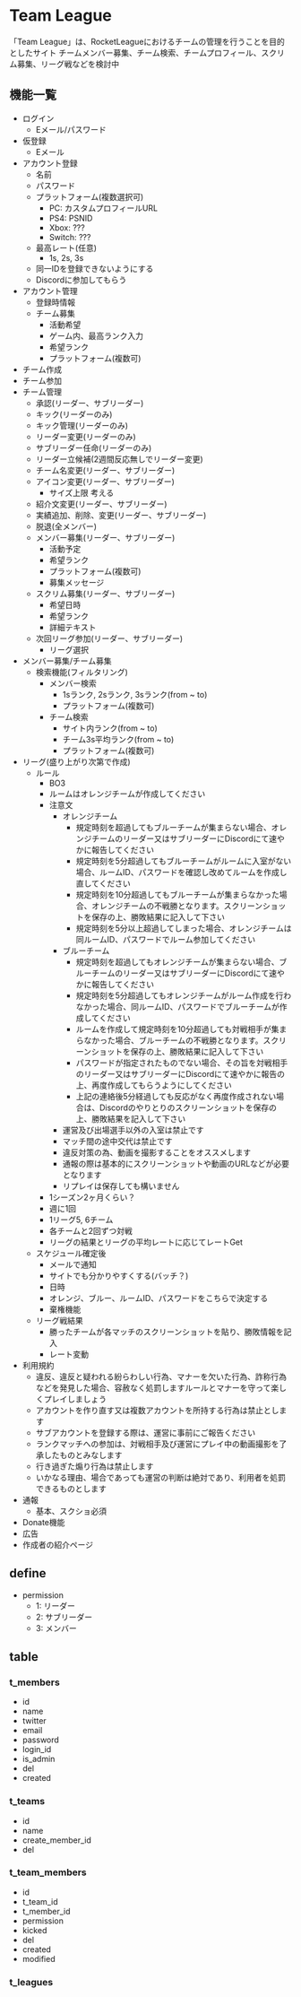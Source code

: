 # Team League

「Team League」は、RocketLeagueにおけるチームの管理を行うことを目的としたサイト
チームメンバー募集、チーム検索、チームプロフィール、スクリム募集、リーグ戦などを検討中

## 機能一覧

- ログイン
  - Eメール/パスワード
- 仮登録
  - Eメール
- アカウント登録
  - 名前
  - パスワード
  - プラットフォーム(複数選択可)
    - PC: カスタムプロフィールURL
    - PS4: PSNID
    - Xbox: ???
    - Switch: ???
  - 最高レート(任意)
    - 1s, 2s, 3s
  - 同一IDを登録できないようにする
  - Discordに参加してもらう
- アカウント管理
  - 登録時情報
  - チーム募集
    - 活動希望
    - ゲーム内、最高ランク入力
    - 希望ランク
    - プラットフォーム(複数可)
- チーム作成
- チーム参加
- チーム管理
  - 承認(リーダー、サブリーダー)
  - キック(リーダーのみ)
  - キック管理(リーダーのみ)
  - リーダー変更(リーダーのみ)
  - サブリーダー任命(リーダーのみ)
  - リーダー立候補(2週間反応無しでリーダー変更)
  - チーム名変更(リーダー、サブリーダー)
  - アイコン変更(リーダー、サブリーダー)
    - サイズ上限 考える
  - 紹介文変更(リーダー、サブリーダー)
  - 実績追加、削除、変更(リーダー、サブリーダー)
  - 脱退(全メンバー)
  - メンバー募集(リーダー、サブリーダー)
    - 活動予定
    - 希望ランク
    - プラットフォーム(複数可)
    - 募集メッセージ
  - スクリム募集(リーダー、サブリーダー)
    - 希望日時
    - 希望ランク
    - 詳細テキスト
  - 次回リーグ参加(リーダー、サブリーダー)
    - リーグ選択
- メンバー募集/チーム募集
  - 検索機能(フィルタリング)
    - メンバー検索
      - 1sランク, 2sランク, 3sランク(from ~ to)
      - プラットフォーム(複数可)
    - チーム検索
      - サイト内ランク(from ~ to)
      - チーム3s平均ランク(from ~ to)
      - プラットフォーム(複数可)
- リーグ(盛り上がり次第で作成)
  - ルール
    - BO3
    - ルームはオレンジチームが作成してください
    - 注意文
      - オレンジチーム
        - 規定時刻を超過してもブルーチームが集まらない場合、オレンジチームのリーダー又はサブリーダーにDiscordにて速やかに報告してください
        - 規定時刻を5分超過してもブルーチームがルームに入室がない場合、ルームID、パスワードを確認し改めてルームを作成し直してください
        - 規定時刻を10分超過してもブルーチームが集まらなかった場合、オレンジチームの不戦勝となります。スクリーンショットを保存の上、勝敗結果に記入して下さい
        - 規定時刻を5分以上超過してしまった場合、オレンジチームは同ルームID、パスワードでルーム参加してください
      - ブルーチーム
        - 規定時刻を超過してもオレンジチームが集まらない場合、ブルーチームのリーダー又はサブリーダーにDiscordにて速やかに報告してください
        - 規定時刻を5分超過してもオレンジチームがルーム作成を行わなかった場合、同ルームID、パスワードでブルーチームが作成してください
        - ルームを作成して規定時刻を10分超過しても対戦相手が集まらなかった場合、ブルーチームの不戦勝となります。スクリーンショットを保存の上、勝敗結果に記入して下さい
        - パスワードが指定されたものでない場合、その旨を対戦相手のリーダー又はサブリーダーにDiscordにて速やかに報告の上、再度作成してもらうようにしてください
        - 上記の連絡後5分経過しても反応がなく再度作成されない場合は、Discordのやりとりのスクリーンショットを保存の上、勝敗結果を記入して下さい
      - 運営及び出場選手以外の入室は禁止です
      - マッチ間の途中交代は禁止です
      - 違反対策の為、動画を撮影することをオススメします
      - 通報の際は基本的にスクリーンショットや動画のURLなどが必要となります
      - リプレイは保存しても構いません
    - 1シーズン2ヶ月くらい？
    - 週に1回
    - 1リーグ5, 6チーム
    - 各チームと2回ずつ対戦
    - リーグの結果とリーグの平均レートに応じてレートGet
  - スケジュール確定後
    - メールで通知
    - サイトでも分かりやすくする(バッチ？)
    - 日時
    - オレンジ、ブルー、ルームID、パスワードをこちらで決定する
    - 棄権機能
  - リーグ戦結果
    - 勝ったチームが各マッチのスクリーンショットを貼り、勝敗情報を記入
    - レート変動
- 利用規約
  - 違反、違反と疑われる紛らわしい行為、マナーを欠いた行為、詐称行為などを発見した場合、容赦なく処罰しますルールとマナーを守って楽しくプレイしましょう
  - アカウントを作り直す又は複数アカウントを所持する行為は禁止とします
  - サブアカウントを登録する際は、運営に事前にご報告ください
  - ランクマッチへの参加は、対戦相手及び運営にプレイ中の動画撮影を了承したものとみなします
  - 行き過ぎた煽り行為は禁止します
  - いかなる理由、場合であっても運営の判断は絶対であり、利用者を処罰できるものとします
- 通報
  - 基本、スクショ必須
- Donate機能
- 広告
- 作成者の紹介ページ

## define
- permission
  - 1: リーダー
  - 2: サブリーダー
  - 3: メンバー

## table

### t_members

- id
- name
- twitter
- email
- password
- login_id
- is_admin
- del
- created

### t_teams

- id
- name
- create_member_id
- del

### t_team_members

- id
- t_team_id
- t_member_id
- permission
- kicked
- del
- created
- modified

### t_leagues
